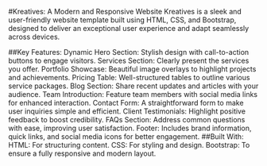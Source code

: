 #Kreatives: A Modern and Responsive Website
Kreatives is a sleek and user-friendly website template built using HTML, CSS, and Bootstrap, designed to deliver an exceptional user experience and adapt seamlessly across devices.

##Key Features:
Dynamic Hero Section: Stylish design with call-to-action buttons to engage visitors.
Services Section: Clearly present the services you offer.
Portfolio Showcase: Beautiful image overlays to highlight projects and achievements.
Pricing Table: Well-structured tables to outline various service packages.
Blog Section: Share recent updates and articles with your audience.
Team Introduction: Feature team members with social media links for enhanced interaction.
Contact Form: A straightforward form to make user inquiries simple and efficient.
Client Testimonials: Highlight positive feedback to boost credibility.
FAQs Section: Address common questions with ease, improving user satisfaction.
Footer: Includes brand information, quick links, and social media icons for better engagement.
##Built With:
HTML: For structuring content.
CSS: For styling and design.
Bootstrap: To ensure a fully responsive and modern layout.
